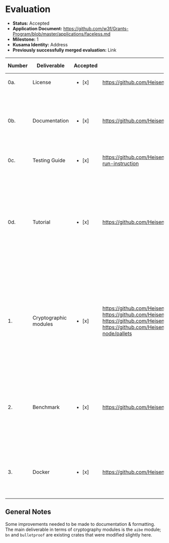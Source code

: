 # Evaluation


- **Status:** Accepted
- **Application Document:** https://github.com/w3f/Grants-Program/blob/master/applications/faceless.md 
- **Milestone:** 1
- **Kusama Identity:** Address
- **Previously successfully merged evaluation:** Link

| Number | Deliverable | Accepted | Link | Evaluation Notes |
| ------ | ----------- | -------- | ---- |----------------- |
| 0a.| License  |<ul><li>[x] </li></ul> | https://github.com/HeisenbergLin22/Faceless_milestone1/blob/main/Apache%20License%202.0 | Apache License 2.0  |
| 0b.| Documentation |<ul><li>[x] </li></ul>|  https://github.com/HeisenbergLin22/Faceless_milestone1/blob/main/README.md |  Setup documentation is good. There were some gripes about documention in code that were largely fixed. |
| 0c.| Testing Guide |<ul><li>[x] </li></ul>|  https://github.com/HeisenbergLin22/Faceless_milestone1/blob/main/README.md#build-and-run-instruction |  Tests pass and have good coverage. |
| 0d.| Tutorial |<ul><li>[x] </li></ul>|  https://github.com/HeisenbergLin22/Faceless_milestone1/blob/main/README.md#tutorial | Usage of the modules and substrate pallet is explained. The application mentioned an article in addition, which isn't present, but in my opinion it wouldn't make much sense anyway for this delivery. |
| 1. | Cryptographic modules |<ul><li>[x] </li></ul>| https://github.com/HeisenbergLin22/Faceless_milestone1/tree/main/aibe, https://github.com/HeisenbergLin22/Faceless_milestone1/tree/main/bn, https://github.com/HeisenbergLin22/Faceless_milestone1/tree/main/bulletproofs, https://github.com/HeisenbergLin22/Faceless_milestone1/tree/main/faceless-substrate-node/pallets | The `bn` and `bulletproof` folders are (unofficial) forks of other projects with minor changes - it would be cleaner to use the fork feature in github instead. `aibe` is the main deliverable. |
| 2. | Benchmark |<ul><li>[x] </li></ul>| https://github.com/HeisenbergLin22/Faceless_milestone1/blob/main/aibe/src/bin/burn_example.rs | This works, but note that it's usually common to use tools like [criterion](https://bheisler.github.io/criterion.rs/book/) to run benchmarks, instead of just having binaries that measure timings. |
| 3. | Docker |<ul><li>[x] </li></ul>| https://github.com/HeisenbergLin22/Faceless_milestone1/blob/main/Dockerfile | Basic Dockerfile which sets up the needed environment for running cargo commands. |


## General Notes

Some improvements needed to be made to documentation & formatting. The main deliverable in terms of cryptography modules is the `aibe` module; `bn` and `bulletproof` are existing crates that were modified slightly here.
